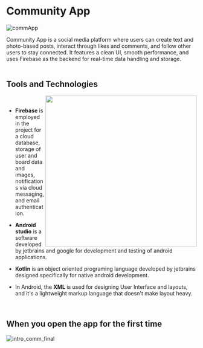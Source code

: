 # Community App

![commApp](https://github.com/user-attachments/assets/e01a8450-9513-42b7-a15d-50c19fc6cb85)

Community App is a social media platform where users can create text and photo-based posts, interact through likes and comments, and follow other users to stay connected. It features a clean UI, smooth performance, and uses Firebase as the backend for real-time data handling and storage.
<br />
<br />

## Tools and Technologies
<img align="right" src="https://github.com/Heatburst0/Trello/assets/91200862/a5e6b64b-f7ed-4ac2-88ab-219df8b0f571" width="400" height="400">

<br />

- **Firebase** is employed in the project for a cloud database, storage of user and board data and images, notifications via cloud messaging, and email authentication.

- **Android studio** is a software developed by jetbrains and google for development and testing of android applications.
- **Kotlin** is an object oriented programing language developed by jetbrains designed specifically for native android development.
-  In Android, the **XML** is used for designing User Interface and layouts, and it's a lightweight markup language that doesn't make layout heavy.

<br />


## When you open the app for the first time

![intro_comm_final](https://github.com/user-attachments/assets/f444804e-57ed-4277-ad90-e81e324525db)


